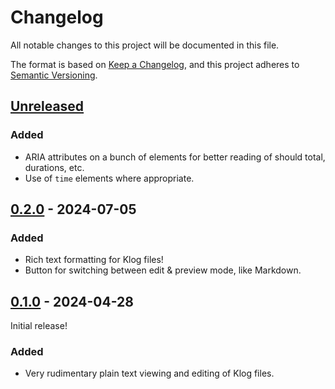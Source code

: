 # Changelog

All notable changes to this project will be documented in this file.

The format is based on [Keep a Changelog](https://keepachangelog.com/en/1.1.0/),
and this project adheres to
[Semantic Versioning](https://semver.org/spec/v2.0.0.html).

## [Unreleased]

### Added

- ARIA attributes on a bunch of elements for better reading of should total,
  durations, etc.
- Use of `time` elements where appropriate.

## [0.2.0] - 2024-07-05

### Added

- Rich text formatting for Klog files!
- Button for switching between edit & preview mode, like Markdown.

## [0.1.0] - 2024-04-28

Initial release!

### Added

- Very rudimentary plain text viewing and editing of Klog files.

[unreleased]: https://github.com/ovyerus/obsidian-klog/compare/v0.2.0...HEAD
[0.2.0]: https://github.com/ovyerus/obsidian-klog/releases/tag/v0.2.0
[0.1.0]: https://github.com/ovyerus/obsidian-klog/releases/tag/0.1.0
